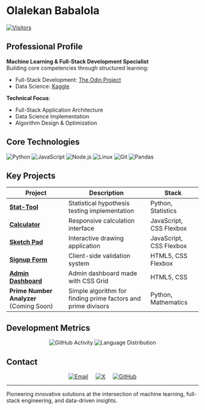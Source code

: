# Olalekan Babalola

[![Visitors](https://komarev.com/ghpvc/?username=olalekan66&label=Profile%20Views&color=0e75b6&style=flat)](https://github.com/olalekan66)

## Professional Profile

**Machine Learning & Full-Stack Development Specialist**  
Building core competencies through structured learning:
- Full-Stack Development: [The Odin Project](https://www.theodinproject.com/)
- Data Science: [Kaggle](https://www.kaggle.com/)

**Technical Focus**:  
- Full-Stack Application Architecture
- Data Science Implementation
- Algorithm Design & Optimization

## Core Technologies

![Python](https://img.shields.io/badge/Python-3776AB?style=for-the-badge&logo=python&logoColor=white)
![JavaScript](https://img.shields.io/badge/JavaScript-F7DF1E?style=for-the-badge&logo=javascript&logoColor=black)
![Node.js](https://img.shields.io/badge/Node.js-339933?style=for-the-badge&logo=nodedotjs&logoColor=white)
![Linux](https://img.shields.io/badge/Linux-FCC624?style=for-the-badge&logo=linux&logoColor=black)
![Git](https://img.shields.io/badge/Git-F05032?style=for-the-badge&logo=git&logoColor=white)
![Pandas](https://img.shields.io/badge/Pandas-150458?style=for-the-badge&logo=pandas&logoColor=white)

## Key Projects

| Project | Description | Stack |
|---------|-------------|-------|
| **[Stat-Tool](https://github.com/olalekan66/Stat-tool)** | Statistical hypothesis testing implementation | Python, Statistics |
| **[Calculator](https://github.com/olalekan66/calculator)** | Responsive calculation interface | JavaScript, CSS Flexbox |
| **[Sketch Pad](https://github.com/olalekan66/sketch-pad)** | Interactive drawing application | JavaScript, CSS Flexbox |
| **[Signup Form](https://github.com/olalekan66/signup-form)** | Client-side validation system | HTML5, CSS Flexbox |
| **[Admin Dashboard](https://olalekan66.github.io/dashboard/)** | Admin dashboard made with CSS Grid | HTML5, CSS |
| **Prime Number Analyzer** (Coming Soon) | Simple algorithm for finding prime factors and prime divisors | Python, Mathematics |

## Development Metrics

<div align="center">

![GitHub Activity](https://github-readme-stats.vercel.app/api?username=olalekan66&show_icons=true&theme=github_dark&hide_border=true)
![Language Distribution](https://github-readme-stats.vercel.app/api/top-langs/?username=olalekan66&layout=compact&theme=github_dark&hide_border=true)

</div>

## Contact

<div align="center">

[![Email](https://img.shields.io/badge/Gmail-D14836?style=for-the-badge&logo=gmail&logoColor=white)](mailto:olalekanvictor66@gmail.com)
&nbsp;&nbsp;&nbsp;
[![X](https://img.shields.io/badge/X-000000?style=for-the-badge&logo=x&logoColor=white)](https://x.com/0lalek4n)
&nbsp;&nbsp;&nbsp;
[![GitHub](https://img.shields.io/badge/GitHub-181717?style=for-the-badge&logo=github&logoColor=white)](https://github.com/olalekan66)

</div>

---

Pioneering innovative solutions at the intersection of machine learning, full-stack engineering, and data-driven insights.
